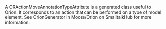 A ORActionMoveAnnotationTypeAttribute is a generated class useful to Orion. It corresponds to an action that can be performed on a type of model element. See OrionGenerator in Moose/Orion on SmalltalkHub for more information.